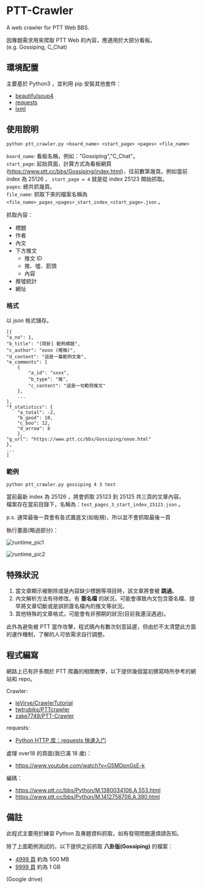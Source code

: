 # PTT-Crawler

A web crawler for PTT Web BBS.

因專題需求用來爬取 PTT Web 的內容，應適用於大部分看板。  
(e.g. Gossiping, C_Chat)

## 環境配置

主要基於 Python3 ，並利用 pip 安裝其他套件：

* [beautifulsoup4](https://www.crummy.com/software/BeautifulSoup/bs4/doc/#)
* [requests](http://docs.python-requests.org/en/master/)
* [lxml](https://pypi.python.org/pypi/lxml)

## 使用說明

`python ptt_crawler.py <board_name> <start_page> <pages> <file_name>`  

`board_name`: 看板名稱，例如："Gossiping","C_Chat"。  
`start_page`: 起始頁面，計算方式為看板網頁(<https://www.ptt.cc/bbs/Gossiping/index.html>)，往前數第幾頁。例如當前 index 為 25126 ， `start_page = 4` 就是從 index 25123 開始抓取。  
`pages`: 總共抓幾頁。  
`file_name`: 抓取下來的檔案名稱為 `<file_name>_pages_<pages>_start_index_<start_page>.json` 。

抓取內容：

* 標題
* 作者
* 內文
* 下方推文
  * 推文 ID
  * 推、噓、箭頭
  * 內容
* 推噓統計
* 網址

### 格式

以 json 格式儲存。

    [{
    "a_no": 1,
    "b_title": "[問卦] 範例標題",
    "c_author": "oooo (暱稱)",
    "d_content": "這是一篇範例文章",
    "e_comments": [
        {
            "a_id": "xxxx",
            "b_type": "推",
            "c_content": "這是一句範例推文"
        },
        ...
    ],
    "f_statistics": {
        "a_total": -2,
        "b_good": 10,
        "c_boo": 12,
        "d_arrow": 8
        },
    "g_url": "https://www.ptt.cc/bbs/Gossiping/oooo.html"
    },
    ...
    ]

### 範例

`python ptt_crawler.py gossiping 4 3 test`

當前最新 index 為 25126 ，將會抓取 25123 到 25125 共三頁的文章內容。  
檔案存在當前目錄下，名稱為：`test_pages_3_start_index_25123.json` 。  

p.s. 通常最後一頁會有各式置底文(如板規)，所以並不會抓取最後一頁

執行畫面(略過部分)：

![runtime_pic1](https://imgur.com/sM6H9AQ.png)

![runtime_pic2](https://imgur.com/RTThkwh.png)

## 特殊狀況

1. 當文章顯示被刪除或是內容缺少標題等項目時，該文章將會被 **跳過**。
2. 內文解析方法有待修改。有 **簽名檔** 的狀況，可能會導致內文包含簽名檔、提早將文章切斷或是誤抓簽名檔內的推文等狀況。
3. 其他特殊的文章格式，可能會有非預期的狀況(目前我還沒遇過)。

此外為避免被 PTT 當作攻擊，程式碼內有數次刻意延遲，但由於不太清楚此方面的運作機制，了解的人可依需求自行調整。

## 程式編寫

網路上已有許多關於 PTT 爬蟲的相關教學，以下提供幾個當初撰寫時所參考的網站和 repo。

Crawler:

* [leVirve/CrawlerTutorial](https://github.com/leVirve/CrawlerTutorial)
* [twtrubiks/PTTcrawler](https://github.com/twtrubiks/PTTcrawler)
* [zake7749/PTT-Crawler](https://github.com/zake7749/PTT-Crawler)

requests:

* [Python HTTP 库：requests 快速入门](https://liam0205.me/2016/02/27/The-requests-library-in-Python/)

處理 over18 的頁面(我已滿 18 歲)：

* https://www.youtube.com/watch?v=G5MDpnGsE-k

編碼：

* <https://www.ptt.cc/bbs/Python/M.1380034106.A.553.html>
* <https://www.ptt.cc/bbs/Python/M.1412756706.A.390.html>

## 備註

此程式主要用於練習 Python 及專題資料抓取，如有發現問題還煩請告知。

除了上面範例測試的，以下提供之前抓取 **八卦版(Gossiping)** 的檔案：

* [4999 頁](https://drive.google.com/open?id=0B2oDNcJUcAmxanZscUwxZXg1NlE) 約為 500 MB
* [9999 頁](https://drive.google.com/open?id=0B2oDNcJUcAmxc3Z3cnVkQnowSzg) 約為 1 GB

(Google drive)